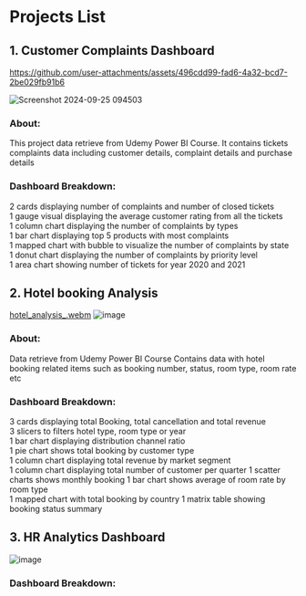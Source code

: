 # Projects List
## 1. Customer Complaints Dashboard 

https://github.com/user-attachments/assets/496cdd99-fad6-4a32-bcd7-2be029fb91b6


![Screenshot 2024-09-25 094503](https://github.com/user-attachments/assets/76eaeb4a-c666-420e-b444-ed710738c756)
### About: 
This project data retrieve from Udemy Power BI Course.  It contains tickets complaints data including customer details, complaint details and purchase details
### Dashboard Breakdown:
2 cards displaying number of complaints and number of closed tickets  
1 gauge visual displaying the average customer rating from all the tickets  
1 column chart displaying the number of complaints by types  
1 bar chart displaying top 5 products with most complaints  
1 mapped chart with bubble to visualize the number of complaints by state  
1 donut chart displaying the number of complaints by priority level  
1 area chart showing number of tickets for year 2020 and 2021  


## 2. Hotel booking Analysis  
[hotel_analysis_.webm](https://github.com/user-attachments/assets/b5bc005a-a391-4577-8035-e6452fcbe5c6)
![image](https://github.com/user-attachments/assets/92bb5bcc-3695-41c5-b7a8-c52774deb0ea)

### About:
Data retrieve from Udemy Power BI Course  Contains data with hotel booking related items such as booking number, status, room type, room rate etc  
### Dashboard Breakdown:
3 cards displaying total Booking, total cancellation and total revenue    
3 slicers to filters hotel type, room type or year  
1 bar chart displaying distribution channel ratio  
1 pie chart shows total booking by customer type  
1 column chart displaying total revenue by market segment   
1 column chart displaying total number of customer per quarter 
1 scatter charts shows monthly booking
1 bar chart shows average of room rate by room type  
1 mapped chart with total booking by country
1 matrix table showing booking status summary

## 3. HR Analytics Dashboard
![image](https://github.com/user-attachments/assets/c9e33e6d-8686-4670-9e36-7bfb42e013fb) 

### Dashboard Breakdown:
